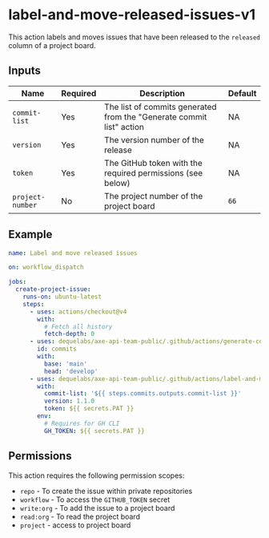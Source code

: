 # label-and-move-released-issues-v1

This action labels and moves issues that have been released to the `released` column of a project board.

## Inputs

| Name             | Required | Description                                                          | Default |
| ---------------- | -------- | -------------------------------------------------------------------- | ------- |
| `commit-list`    | Yes      | The list of commits generated from the "Generate commit list" action | NA      |
| `version`        | Yes      | The version number of the release                                    | NA      |
| `token`          | Yes      | The GitHub token with the required permissions (see below)           | NA      |
| `project-number` | No       | The project number of the project board                              | `66`    |

## Example

```yaml
name: Label and move released issues

on: workflow_dispatch

jobs:
  create-project-issue:
    runs-on: ubuntu-latest
    steps:
      - uses: actions/checkout@v4
        with:
          # Fetch all history
          fetch-depth: 0
      - uses: dequelabs/axe-api-team-public/.github/actions/generate-commit-list-v1@main
        id: commits
        with:
          base: 'main'
          head: 'develop'
      - uses: dequelabs/axe-api-team-public/.github/actions/label-and-move-released-issues-v1@main
        with:
          commit-list: '${{ steps.commits.outputs.commit-list }}'
          version: 1.1.0
          token: ${{ secrets.PAT }}
        env:
          # Requires for GH CLI
          GH_TOKEN: ${{ secrets.PAT }}
```

## Permissions

This action requires the following permission scopes:

- `repo` - To create the issue within private repositories
- `workflow` - To access the `GITHUB_TOKEN` secret
- `write:org` - To add the issue to a project board
- `read:org` - To read the project board
- `project` - access to project board
